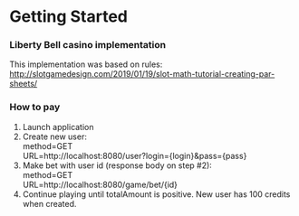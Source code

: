 # Getting Started

### Liberty Bell casino implementation
This implementation was based on rules:  
http://slotgamedesign.com/2019/01/19/slot-math-tutorial-creating-par-sheets/

### How to pay
1. Launch application
2. Create new user:  
   method=GET  
   URL=http://localhost:8080/user?login={login}&pass={pass}
3. Make bet with user id (response body on step #2):  
   method=GET  
   URL=http://localhost:8080/game/bet/{id}
4. Continue playing until totalAmount is positive. New user has 100 credits when created.